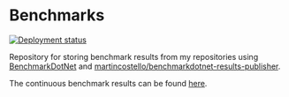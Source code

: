 # Benchmarks

[![Deployment status][deploy-badge]][deploy-status]

Repository for storing benchmark results from my repositories using [BenchmarkDotNet][benchmarkdotnet]
and [martincostello/benchmarkdotnet-results-publisher][benchmarkdotnet-results-publisher].

The continuous benchmark results can be found [here][site].

[benchmarkdotnet]: https://github.com/dotnet/BenchmarkDotNet
[benchmarkdotnet-results-publisher]: https://github.com/martincostello/benchmarkdotnet-results-publisher
[deploy-badge]: https://github.com/martincostello/benchmarks/actions/workflows/deploy.yml/badge.svg?branch=gh-pages&event=push
[deploy-status]: https://github.com/martincostello/benchmarks/actions?query=workflow%3Adeploy+branch%3Agh-pages+event%3Apush "GitHub Pages deployment for this project"
[site]: https://benchmarks.martincostello.com

